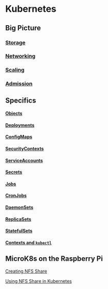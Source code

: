 # Kubernetes

## Big Picture

### [Storage](Storage.md)

### [Networking](Networking.md)

### [Scaling](Scaling.md)

### [Admission](Admission.md)

## Specifics

#### [Objects](Objects.md)

#### [Deployments](Deployments.md)

#### [ConfigMaps](ConfigMaps.md)

#### [SecurityContexts](SecurityContexts.md)

#### [ServiceAccounts](ServiceAccounts.md)

#### [Secrets](Secrets.md)

#### [Jobs](Jobs.md)

#### [CronJobs](CronJobs.md)

#### [DaemonSets](DaemonSets.md)

#### [ReplicaSets](ReplicaSets.md)

#### [StatefulSets](StatefulSets.md)

#### [Contexts and `kubectl`](Contexts.md)

## MicroK8s on the Raspberry Pi

[Creating NFS Share](MicroK8s/nfs/Create.md)

[Using NFS Share in Kubernetes](MicroK8s/nfs/Add.md)
